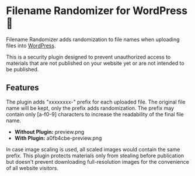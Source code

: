 Filename Randomizer for WordPress 🌿
========
Filename Randomizer adds randomization to file names when uploading files into [WordPress](https://www.wordpress.org/).

This is a security plugin designed to prevent unauthorized access to materials that are not published on your website yet or are not intended to be published. 

Features
---------------------------
The plugin adds "xxxxxxxx-" prefix for each uploaded file. The original file name will be kept, only the prefix adds randomization. The prefix may contain only [a-f0-9] characters to increase the readability of the final file name.

* **Without Plugin:** preview.png
* **With Plugin:** a0fb4cbe-preview.png


In case image scaling is used, all scaled images would contain the same prefix. This plugin protects materials only from stealing before publication but doesn't prevent downloading full-resolution images for the convenience of all website visitors.
